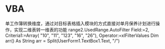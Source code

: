 # VBA
单工作簿转换维度，通过对目标表格插入模块的方式直接对单月保养计划进行操作，实现二维表转一维表的功能
range2.UsedRange.AutoFilter Field:=2, Criteria1:=Array( "10", "11", "123", "16", "26"), Operator:=xlFilterValues
Dim arr() As String
arr = Split(UserForm1.TextBox1.Text, "/")
